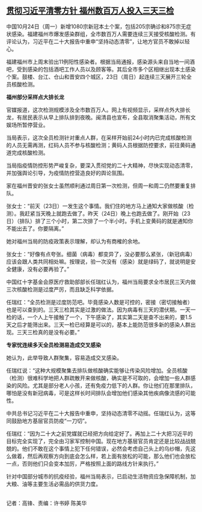 <!--1666690714000-->
[贯彻习近平清零方针 福州数百万人投入三天三检](https://www.rfa.org/mandarin/yataibaodao/gf-10252022053409.html)
------

<p>中国10月24日（周一）新增1080宗新冠本土个案，包括205宗确诊和875宗无症状感染。福建福州市爆发感染群组，全市数百万人需要连续三天接受核酸检测。有评论认为，习近平在二十大报告中重申“坚持动态清零”，让地方官员不敢掉以轻心。</p><p>福建福州市上周末验出11例阳性感染者。根据当局通报，感染源头来自当地一间酒吧，受到感染的包括酒吧工作人员以及顾客等。其后全市多个区相继出现本土感染个案。鼓楼、台江、仓山和晋安四个城区，23日（周日）起连续三天展开三轮全员核酸检测。</p><p><strong>福州部分采样点大排长龙</strong></p><p>官媒报道，这次检测规模涉及全市数百万人。网上有视频显示，采样点外大排长龙，有居民表示从早上排队排到夜晚。闽清县也宣布，全县取消聚集活动，所有文娱场所暂停营业。</p><p>当局表示，这次全员检测针对重点人群，在采样开始前24小时内已完成核酸检测的人员无需再测，红码人员不参与核酸检测；黄码人员根据防控要求，前往黄码通道完成核酸检测。</p><p>当局指疫情防控形势严峻复杂，要深入贯彻党的二十大精神，尽快实现动态清零，并加强舆论引导，为疫情防控营造良好的舆论氛围。</p><p>家在福州晋安的张女士虽然顺利通过周日第一次检测，但周一和周二仍然要重复排队。</p><p>张女士：“前天（23日）一发生这个事情。我们住的地方马上通知大家做核酸（检测）。我赶紧当天晚上就跑去做了。昨天（24日）晚上也跑去做了。刚开始（23日）（排队）排了三个小时，第二次排了一个半小时。手机上变黄码的就是通知你不能出去了。你要隔离。”</p><p>她对福州当局的防疫政策表示理解，却认为有商榷的余地。</p><p>张女士：“好像有点夸张。细菌（病毒）都变异了，没必要那么紧张，（新冠病毒）应该会跟人类共同相处嘛。按理说，验一次没有（感染）就是绿码了，就说明是安全健康，没有必要再验了。”</p><p>中国红十字基金会原医疗救助部部长任瑞红认为，福州当局要求全市居民三天内做三次核酸检测是过度严厉，而且缺乏科学依据。</p><p>任瑞红：“全员检测是过度防范吧。毕竟感染人数是可控的，密接（密切接触者）也是可以查到的。三天三检其实是过激的做法。因为病毒有三天的潜伏期。一天一检的话，一个人上午接触了一个，下午感染了，其实第二天是查不出来的，要1.5天之后才能筛出来。三天一检已经算是可以的，基本上能防范很多新的感染人群出现。三天三检真的是没有必要。”</p><p><strong>专家忧连续多天全员检测易造成交叉感染</strong></p><p>她认为，此举导致人群聚集，容易造成交叉感染。</p><p>任瑞红说：“这种大规模聚集去排队做核酸确实能够让传染风险增加。全员核酸（检测）很难科学地把人群疏散开来做核酸，确实是不可取的，会增加一些人群感染的风险。尤其是部分老人小孩，还有免疫力低下的人群。你让他们在那里排队，哪怕是没有新冠病毒，可是这样长时间排队会增加他们感染其他疾病像流感的可能性。</p><p>中共总书记习近平在二十大报告中重申，坚持动态清零不动摇。任瑞红认为，这等同鼓励地方基层官员防疫“一刀切”。</p><p>任瑞红：“因为二十大之前党媒就已经把方向给定好了。再加上二十大把习近平的目标完全实现了，完全由习家军控制中国。现在地方基层官员肯定还是比较战战兢兢的。他们不敢在这个事情上犯下任何错误，必然会考虑自己头上的乌纱帽，先这么做着，然后再观察方向到底会怎么样，若上面有放松的可能，那么他们也会放松一点，否则他们只会变本加厉，严格按照上面的路线方针来执行。”</p><p>针对中国部分城市的抗疫经验，福州当局表示，已启动生活物资应急保障机制，加大粮、油等主要生活必需品的供货力度。</p><p><br/>记者：高锋、责编：许书婷 陈美华 </p>
